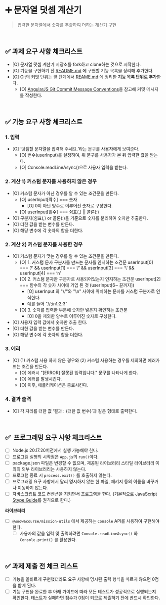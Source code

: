 # ➕ 문자열 덧셈 계산기
> 입력한 문자열에서 숫자를 추출하여 더하는 계산기 구현

<br/>

## ✅ 과제 요구 사항 체크리스트

- [O]  문자열 덧셈 계산기 저장소를 fork하고 clone하는 것으로 시작한다.
- [O]  기능을 구현하기 전 [README.md](http://README.md) 에 구현할 기능 목록을 정리해 추가한다.
- [O]  Git의 커밋 단위는 앞 단계에서 [REAME.md](http://REAME.md) 에 정리한 **기능 목록 단위로 추가**한다.
    - [O]  [AngularJS Git Commit Message Conventions](https://gist.github.com/stephenparish/9941e89d80e2bc58a153)을 참고해 커밋 메시지를 작성한다.

<br/>

## ✅ 기능 요구 사항 체크리스트

### 1. 입력

- [O]  ‘덧셈할 문자열을 입력해 주세요.’라는 문구를 사용자에게 보여준다.
    - [O]  변수(userInput)를 설정하여, 위 문구를 사용자가 본 뒤 입력한 값을 받는다.
    - [O]  Console.readLineAsync()으로 사용자 입력을 받는다.

### 2. 계산 1) 커스텀 문자를 사용하지 않은 경우

- [O]  커스텀 문자가 아닌 경우를 알 수 있는 조건문을 만든다.
    - [O]  userInput[짝수] === 숫자
        - [O] 0이 아닌 양수로 이루어진 숫자로 구성한다.  
    - [O]  userInput[홀수] === 쉼표(,) || 콜론(:)
- [O]  구분자(쉼표(,) or 콜론(:)을 기준으로 숫자를 분리하여 숫자만 추출한다.
- [O]  더한 값을 받는 변수를 만든다.
- [O]  해당 변수에 각 숫자의 합을 더한다.

### 2. 계산 2) 커스텀 문자를 사용한 경우

- [O]  커스텀 문자가 맞는 경우를 알 수 있는 조건문을 만든다.
    - [O]  1. 커스텀 문자 구분자를 만드는 문자를 인지하는 조건문
    userInput[0] === ‘/’ && 
    userInput[1] === ‘/’ && 
    userInput[3] === ‘\’ && 
    userInput[4] === ‘n’
    - [O]  2. 커스텀 문자만 구분자로 사용되어있는지 인지하는 조건문
    userInput[2] === 함수의 각 숫자 사이에 기입 된 것 (userInput[6~ 끝까지])
        - [O]  userInput 의 "//"와 "\n" 사이에 위치하는 문자를 커스텀 구분자로 인식한다.
        - 예를 들어 "//;\n1;2;3" 
    - [O] 3. 숫자를 입력한 부분에 숫자만 넣은지 확인하는 조건문
        - [O] 0을 제외한 양수로 이루어진 숫자로 구성한다.
- [O]  사용자 입력 값에서 숫자만 추출 한다.
- [O]  더한 값을 받는 변수를 만든다.
- [O]  해당 변수에 각 숫자의 합을 더한다.

### 3. 에러

- [O]  (1) 커스텀 사용 하지 않은 경우와 (2) 커스텀 사용하는 경우를 제외하면 에러가 뜨는 조건을 만든다.
    - [O]  에러시 "[ERROR] 잘못된 입력입니다." 문구를 나타나게 한다.
    - [O]  에러를 발생시킨다.
    - [O]  이후, 애플리케이션은 종료시킨다.

### 4. 결과 출력

- [O]  각 자리를 더한 값 ‘결과 : {더한 값 변수}’과 같은 형태로 출력한다.

<br/>

## ✅  프로그래밍 요구 사항 체크리스트

- [ ]  Node.js 20.17.20버전에서 실행 가능해야 한다.
- [ ]  프로그램 실행의 시작점은 `App.js`의 `run()`이다.
- [ ]  package.json 파일은 변경할 수 없으며, 제공된 라이브러리 스타일 라이브러리 이외의 외부 라이브러리는 사용하지 않는다.
- [ ]  프로그램 종료 시 `process.exit()` 를 호출하지 않는다.
- [ ]  프로그래밍 요구 사항에서 달리 명시하지 않는 한 파일, 패키지 등의 이름을 바꾸거나 이동하지 않는다.
- [ ]  자바스크립트 코드 컨벤션을 지키면서 프로그램을 한다. (기본적으로 [JavaScript Stype Guide](https://github.com/woowacourse/woowacourse-docs/tree/main/styleguide/javascript)를 원칙으로 한다.)

**라이브러리**

- [ ]  `@woowacourse/mission-utils` 에서 제공하는 `Console` API를 사용하여 구현해야 한다.
    - [ ]  사용자의 값을 입력 및 출력하려면 `Console.readLineAsync()` 와 `Console.print()` 를 활용한다.

<br/>

## ✅ 과제 제출 전 체크 리스트

- [ ]  기능을 올바르게 구현했더라도 요구 사항에 명시된 출력 형식을 따르지 않으면 0점을 받게 된다.
- [ ]  기능 구현을 완료한 후 아래 가이드에 따라 모든 테스트가 성공적으로 실행되는지 확인한다.
테스트가 실패하면 점수가 0점이 되므로 제출하기 전에 반드시 확인한다.